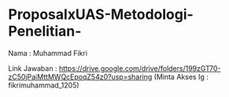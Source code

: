 # ProposalxUAS-Metodologi-Penelitian-
Nama : Muhammad Fikri

Link Jawaban : https://drive.google.com/drive/folders/199zGT70-zC50jPaiMttMWQcEpoqZ54z0?usp=sharing (Minta Akses Ig : fikrimuhammad_1205)
